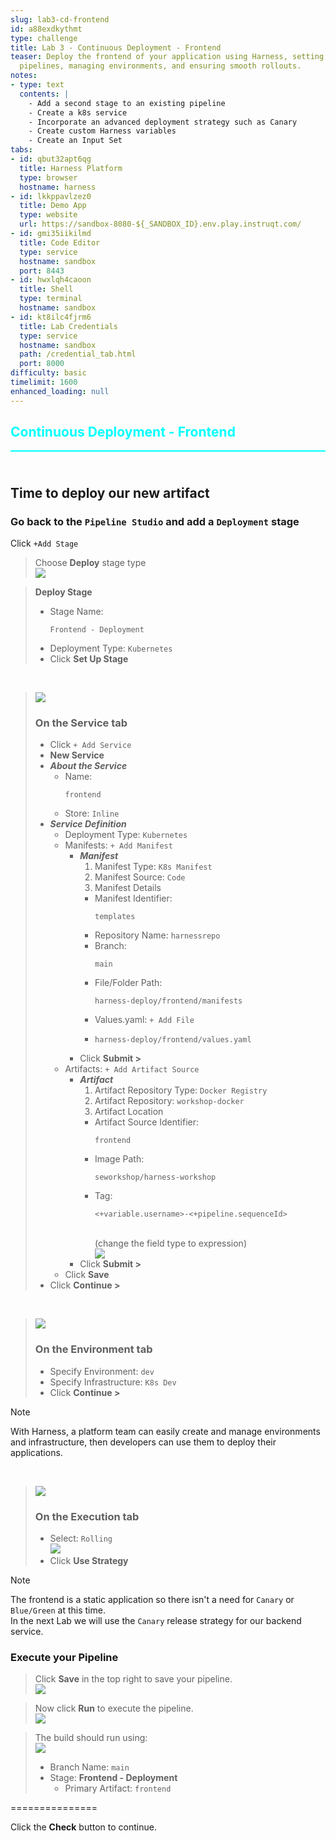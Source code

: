 ```yaml
---
slug: lab3-cd-frontend
id: a88exdkythmt
type: challenge
title: Lab 3 - Continuous Deployment - Frontend
teaser: Deploy the frontend of your application using Harness, setting up deployment
  pipelines, managing environments, and ensuring smooth rollouts.
notes:
- type: text
  contents: |
    - Add a second stage to an existing pipeline
    - Create a k8s service
    - Incorporate an advanced deployment strategy such as Canary
    - Create custom Harness variables
    - Create an Input Set
tabs:
- id: qbut32apt6qg
  title: Harness Platform
  type: browser
  hostname: harness
- id: lkkppavlzez0
  title: Demo App
  type: website
  url: https://sandbox-8080-${_SANDBOX_ID}.env.play.instruqt.com/
- id: gmi35iikilmd
  title: Code Editor
  type: service
  hostname: sandbox
  port: 8443
- id: hwxlqh4caoon
  title: Shell
  type: terminal
  hostname: sandbox
- id: kt8ilc4fjrm6
  title: Lab Credentials
  type: service
  hostname: sandbox
  path: /credential_tab.html
  port: 8000
difficulty: basic
timelimit: 1600
enhanced_loading: null
---
```


<style type="text/css" rel="stylesheet">
hr.cyan { background-color: cyan; color: cyan; height: 2px; margin-bottom: -10px; }
h2.cyan { color: cyan; }
</style><h2 class="cyan">Continuous Deployment - Frontend</h2>
<hr class="cyan">
<br><br>

## Time to deploy our new artifact
### Go back to the `Pipeline Studio` and add a `Deployment` stage

Click `+Add Stage` <br>

> Choose **Deploy** stage type <br>
> ![](https://raw.githubusercontent.com/harness-community/field-workshops/main/assets/images/pipeline_stage_deploy.png)

> **Deploy Stage**
> - Stage Name: <pre>`Frontend - Deployment`</pre>
> - Deployment Type: `Kubernetes`
> - Click **Set Up Stage**

<br>

> ![](https://raw.githubusercontent.com/harness-community/field-workshops/main/assets/images/pipeline_tab_service.png)
> ### On the  **Service** tab
> - Click `+ Add Service`
> - **New Service**
> - ***About the Service***
>   - Name: <pre>`frontend`</pre>
>   - Store: `Inline`
> - ***Service Definition***
>   - Deployment Type: `Kubernetes`
>   - Manifests: `+ Add Manifest`
>     - ***Manifest***
>       1) Manifest Type: `K8s Manifest`
>       2) Manifest Source: `Code`
>       3) Manifest Details
>         -  Manifest Identifier: <pre>`templates`</pre>
>         -  Repository Name: `harnessrepo`
>         -  Branch: <pre>`main`</pre>
>         -  File/Folder Path: <pre>`harness-deploy/frontend/manifests`</pre>
>         -  Values.yaml: `+ Add File`
>         -  <pre><code>harness-deploy/frontend/values.yaml</code></pre>
>     - Click **Submit >**
>   - Artifacts: `+ Add Artifact Source`
>     - ***Artifact***
>       1) Artifact Repository Type: `Docker Registry`
>       2) Artifact Repository: `workshop-docker`
>       3) Artifact Location
>         -  Artifact Source Identifier: <pre>`frontend`</pre>
>         -  Image Path: <pre>`seworkshop/harness-workshop`</pre>
>         -  Tag: <pre><code><+variable.username>-<+pipeline.sequenceId></code></pre> \
>               (change the field type to expression) \
>               ![](https://raw.githubusercontent.com/harness-community/field-workshops/main/assets/images/change_input_expression.png)
>     - Click **Submit >**
>   - Click **Save**
> - Click **Continue >**

<br>

> ![](https://raw.githubusercontent.com/harness-community/field-workshops/main/assets/images/pipeline_tab_environment.png)
> ### On the  **Environment** tab
> - Specify Environment: `dev`
> - Specify Infrastructure: `K8s Dev`
> - Click **Continue >**

> [!NOTE]
> With Harness, a platform team can easily create and manage environments and infrastructure, then developers can use them to deploy their applications.

<br>

> ![](https://raw.githubusercontent.com/harness-community/field-workshops/main/assets/images/pipeline_tab_execution.png)
> ### On the  **Execution** tab
> - Select: `Rolling` \
>     ![](https://raw.githubusercontent.com/harness-community/field-workshops/main/assets/images/deploy_rolling.png)
> - Click **Use Strategy**

> [!NOTE]
> The frontend is a static application so there isn't a need for `Canary` or `Blue/Green` at this time. <br>
> In the next Lab we will use the `Canary` release strategy for our backend service.

### Execute your Pipeline
> Click **Save** in the top right to save your pipeline. <br>
> ![](https://raw.githubusercontent.com/harness-community/field-workshops/main/assets/images/pipeline_save.png)

> Now click **Run** to execute the pipeline. <br>
> ![](https://raw.githubusercontent.com/harness-community/field-workshops/main/assets/images/pipeline_run.png)

> The build should run using: <br>
> ![](https://raw.githubusercontent.com/harness-community/field-workshops/main/unscripted-workshop-2024/assets/images/unscripted_lab3_execution.png)
> - Branch Name: `main`
> - Stage: **Frontend - Deployment**
>   - Primary Artifact: `frontend`

===============

Click the **Check** button to continue.
